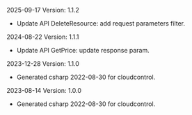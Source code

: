 2025-09-17 Version: 1.1.2
- Update API DeleteResource: add request parameters filter.


2024-08-22 Version: 1.1.1
- Update API GetPrice: update response param.


2023-12-28 Version: 1.1.0
- Generated csharp 2022-08-30 for cloudcontrol.

2023-08-14 Version: 1.0.0
- Generated csharp 2022-08-30 for cloudcontrol.

